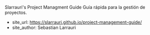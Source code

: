 Slarrauri's Project Managment Guide
  Guía rápida para la gestión de proyectos.

- site_url: https://slarrauri.github.io/project-management-guide/
- site_author: Sebastian Larrauri

